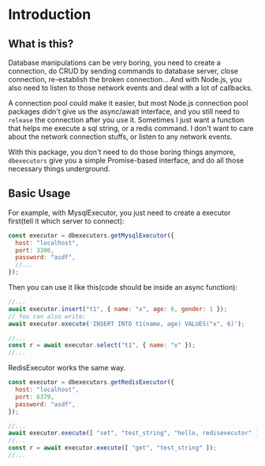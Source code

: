# Introduction


## What is this?

Database manipulations can be very boring, you need to create a connection, do CRUD by sending commands to database server, close connection, re-establish the broken connection... And with Node.js, you also need to listen to those network events and deal with a lot of callbacks.

A connection pool could make it easier, but most Node.js connection pool packages didn't give us the async/await interface, and you still need to `release` the connection after you use it. Sometimes I just want a function that helps me execute a sql string, or a redis command. I don't want to care about the network connection stuffs, or listen to any network events.

With this package, you don't need to do those boring things anymore, `dbexecutors` give you a simple Promise-based interface, and do all those necessary things underground.


## Basic Usage

For example, with MysqlExecutor, you just need to create a executor first(tell it which server to connect):
```js
const executor = dbexecutors.getMysqlExecutor({
  host: "localhost",
  port: 3306,
  password: "asdf",
  //...
});
```

Then you can use it like this(code should be inside an async function):
```js
//...
await executor.insert("t1", { name: "x", age: 6, gender: 1 });
// You can also write:
await executor.execute('INSERT INTO t1(name, age) VALUES("x", 6)');

//...
const r = await executor.select("t1", { name: "x" });
//...
```

RedisExecutor works the same way.

```js
const executor = dbexecutors.getRedisExecutor({
  host: "localhost",
  port: 6379,
  password: "asdf",
});
```

```js
//...
await executor.execute([ "set", "test_string", "hello, redisexecutor" ]);
//...
const r = await executor.execute([ "get", "test_string" ]);
//...
```

